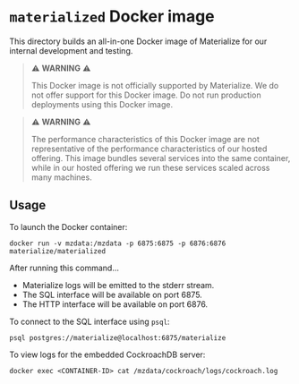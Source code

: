 # `materialized` Docker image

This directory builds an all-in-one Docker image of Materialize for our internal
development and testing.

> ⚠️ **WARNING** ⚠️
>
> This Docker image is not officially supported by Materialize. We do not
> offer support for this Docker image. Do not run production deployments using
> this Docker image.

> ⚠️ **WARNING** ⚠️
>
> The performance characteristics of this Docker image are not representative
> of the performance characteristics of our hosted offering. This image bundles
> several services into the same container, while in our hosted offering we
> run these services scaled across many machines.

## Usage

To launch the Docker container:

```
docker run -v mzdata:/mzdata -p 6875:6875 -p 6876:6876 materialize/materialized
```

After running this command...

  * Materialize logs will be emitted to the stderr stream.
  * The SQL interface will be available on port 6875.
  * The HTTP interface will be available on port 6876.

To connect to the SQL interface using `psql`:

```
psql postgres://materialize@localhost:6875/materialize
```

To view logs for the embedded CockroachDB server:

```
docker exec <CONTAINER-ID> cat /mzdata/cockroach/logs/cockroach.log
```
